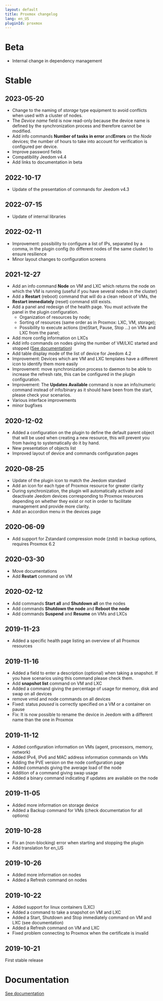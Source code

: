 ```yaml
---
layout: default
title: Proxmox changelog
lang: en_US
pluginId: proxmox
---
```


# Beta

- Internal change in dependency management

# Stable

## 2023-05-20

- Change to the naming of *storage* type equipment to avoid conflicts when used with a cluster of nodes.
- The *Device name* field is now read-only because the device name is defined by the synchronization process and therefore cannot be modified.
- Add info commands **Number of tasks in error** and**Errors** on the *Node* devices; the number of hours to take into account for verification is configured per device.
- Improve password fields
- Compatibility Jeedom v4.4
- Add links to documentation in beta

## 2022-10-17

- Update of the presentation of commands for Jeedom v4.3

## 2022-07-15

- Update of internal libraries

## 2022-02-11

- Improvement: possibility to configure a list of IPs, separated by a comma, in the plugin config (to different nodes of the same cluster) to ensure resilience
- Minor layout changes to configuration screens

## 2021-12-27

- Add an info command **Node** on VM and LXC which returns the node on which the VM is running (useful if you have several nodes in the cluster)
- Add a **Restart** (reboot) command that will do a clean reboot of VMs, the **Restart immediately** (reset) command still exists.
- Add a panel and redesign of the health page. You must activate the panel in the plugin configuration.
  - Organization of resources by node;
  - Sorting of resources (same order as in Proxmox: LXC, VM, storage);
  - Possibility to execute actions ((re)Start, Pause, Stop ...) on VMs and LXC from the panel;
- Add more config information on LXCs
- Add info commands on nodes giving the number of VM/LXC started and stopped ([See documentation]({{site.baseurl}}/{{page.pluginId}}/{{page.lang}}))
- Add table display mode of the list of device for Jeedom 4.2
- Improvement: Devices which are VM and LXC templates have a different icon to identify them more easily
- Improvement: move synchronization process to daemon to be able to increase the refresh rate, this can be configured in the plugin configuration.
- Improvement: The **Updates Available** command is now an info/numeric command instead of info/binary as it should have been from the start, please check your scenarios.
- Various interface improvements
- minor bugfixes

## 2020-12-02

- Added a configuration on the plugin to define the default parent object that will be used when creating a new resource, this will prevent you from having to systematically do it by hand.
- New presentation of objects list
- Improved layout of device and commands configuration pages

## 2020-08-25

- Update of the plugin icon to match the Jeedom standard
- Add an icon for each type of Proxmox resource for greater clarity
- During synchronization, the plugin will automatically activate and deactivate Jeedom devices corresponding to Proxmox resources depending on whether they exist or not in order to facilitate management and provide more clarity.
- Add an accordion menu in the devices page

## 2020-06-09

- Add support for Zstandard compression mode (zstd) in backup options, requires Proxmox 6.2

## 2020-03-30

- Move documentations
- Add **Restart** command on VM

## 2020-02-12

- Add commands **Start all** and **Shutdown all** on the nodes
- Add commands **Shutdown the node** and **Reboot the node**
- Add commands **Suspend** and **Resume** on VMs and LXCs

## 2019-11-23

- Added a specific health page listing an overview of all Proxmox resources

## 2019-11-16

- Added a field to enter a description (optional) when taking a snapshot. If you have scenarios using this command please check them.
- Add **snapshot list** command on VM and LXC
- Added a command giving the percentage of usage for memory, disk and swap on all devices
- remove vmid and node commands on all devices
- Fixed: status *paused* is correctly specified on a VM or a container on pause
- Fix: It is now possible to rename the device in Jeedom with a different name than the one in Proxmox

## 2019-11-12

- Added configuration information on VMs (agent, processors, memory, network)
- Added IPv4, IPv6 and MAC address information commands on VMs
- Adding the PVE version on the node configuration page
- Added commands giving the average load of the node
- Addition of a command giving swap usage
- Added a binary command indicating if updates are available on the node

## 2019-11-05

- Added more information on storage device
- Added a Backup command for VMs (check documentation for all options)

## 2019-10-28

- Fix an (non-blocking) error when starting and stopping the plugin
- Add translation for en_US

## 2019-10-26

- Added more information on nodes
- Added a Refresh command on nodes

## 2019-10-22

- Added support for linux containers (LXC)
- Added a command to take a snapshot on VM and LXC
- Added a Start, Shutdown and Stop immediately command on VM and LXC (see documentation)
- Added a Refresh command on VM and LXC
- Fixed problem connecting to Proxmox when the certificate is invalid

## 2019-10-21

First stable release

# Documentation

[See documentation]({{site.baseurl}}/{{page.pluginId}}/{{page.lang}})

